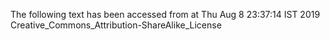 The following text has been accessed from at Thu Aug 8 23:37:14 IST 2019
Creative_Commons_Attribution-ShareAlike_License
